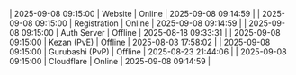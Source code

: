 | 2025-09-08 09:15:00 | Website | Online | 2025-09-08 09:14:59 |
| 2025-09-08 09:15:00 | Registration | Online | 2025-09-08 09:14:59 |
| 2025-09-08 09:15:00 | Auth Server | Offline | 2025-08-18 09:33:31 |
| 2025-09-08 09:15:00 | Kezan (PvE) | Offline | 2025-08-03 17:58:02 |
| 2025-09-08 09:15:00 | Gurubashi (PvP) | Offline | 2025-08-23 21:44:06 |
| 2025-09-08 09:15:00 | Cloudflare | Online | 2025-09-08 09:14:59 |
